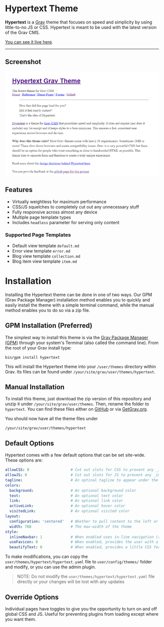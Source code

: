 # Hypertext Theme

**Hypertext** is a [Grav](http://github.com/getgrav/grav) theme that focuses on speed and simplicity by using little-to-no JS or CSS.  Hypertext is meant to be used with the latest version of the Grav CMS.

[You can see it live here](http://hypertext.artofthesmart.com).

---

## Screenshot

![The Hypertext theme keeps things minimal.](assets/screenshot.png)

## Features

* Virtually weightless for maximum performance
* CSS/JS squelches to completely cut out any unnecessary stuff
* Fully responsive across almost any device
* Multiple page template types
* Includes `headless` parameter for serving only content

### Supported Page Templates

* Default view template `default.md`
* Error view template `error.md`
* Blog view template `collection.md`
* Blog item view template `item.md`

# Installation

Installing the Hypertext theme can be done in one of two ways. Our GPM (Grav Package Manager) installation method enables you to quickly and easily install the theme with a simple terminal command, while the manual method enables you to do so via a zip file. 

## GPM Installation (Preferred)

The simplest way to install this theme is via the [Grav Package Manager (GPM)](http://learn.getgrav.org/advanced/grav-gpm) through your system's Terminal (also called the command line).  From the root of your Grav install type:

    bin/gpm install hypertext

This will install the Hypertext theme into your `/user/themes` directory within Grav. Its files can be found under `/your/site/grav/user/themes/hypertext`.

## Manual Installation

To install this theme, just download the zip version of this repository and unzip it under `/your/site/grav/user/themes`. Then, rename the folder to `hypertext`. You can find these files either on [GitHub](https://github.com/artofthesmart/hypertext) or via [GetGrav.org](http://getgrav.org/downloads/themes).

You should now have all the theme files under

    /your/site/grav/user/themes/hypertext

## Default Options

Hypertext comes with a few default options that can be set site-wide.  These options are:

```yaml
allowCSS: 0                   # Cut out slots for CSS to prevent any _implicit_ CSS from being included (e.g. plugins).
allowJS: 0                    # Cut out slots for JS to prevent any _implicit_ JS from being included (e.g. plugins).
tagline:                      # An optinal tagline to appear under the title of your website
colors:
  background:                 # An optional background color
  text:                       # An optional text color
  link:                       # An optional link color
  activeLink:                 # An optional hover color
  visitedLink:                # An optional visited color
layout:
  configuration: 'centered'   # Whether to pull content to the left or center it
  width: 768                  # The max-width of the theme
style:
  inlineNavbar: 1             # When enabled uses in-line navigation (rather than a list).
  useFavicon: 0               # When enabled, provides the user with a favicon if one is available.
  beautifyText: 0             # When enabled, provides a little CSS for better text spacing.
```

To make modifications, you can copy the `user/themes/hypertext/hypertext.yaml` file to `user/config/themes/` folder and modify, or you can use the admin plugin.

> NOTE: Do not modify the `user/themes/hypertext/hypertext.yaml` file directly or your changes will be lost with any updates

## Override Options
Individual pages have toggles to give you the opportunity to turn on and off global CSS and JS.  Useful for preventing plugins from loading except where you want them.
